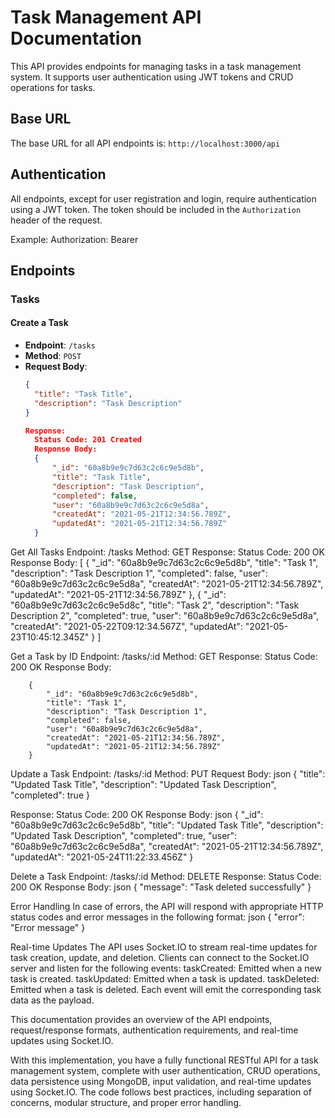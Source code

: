 # Task Management API Documentation

This API provides endpoints for managing tasks in a task management system. It supports user authentication using JWT tokens and CRUD operations for tasks.

## Base URL

The base URL for all API endpoints is: `http://localhost:3000/api`

## Authentication

All endpoints, except for user registration and login, require authentication using a JWT token. The token should be included in the `Authorization` header of the request.

Example:
Authorization: Bearer <token>

## Endpoints

### Tasks

#### Create a Task

- **Endpoint**: `/tasks`
- **Method**: `POST`
- **Request Body**:
  ```json
  {
    "title": "Task Title",
    "description": "Task Description"
  }

  Response:
    Status Code: 201 Created
    Response Body:
    {
        "_id": "60a8b9e9c7d63c2c6c9e5d8b",
        "title": "Task Title",
        "description": "Task Description",
        "completed": false,
        "user": "60a8b9e9c7d63c2c6c9e5d8a",
        "createdAt": "2021-05-21T12:34:56.789Z",
        "updatedAt": "2021-05-21T12:34:56.789Z"
    }

Get All Tasks
    Endpoint: /tasks
    Method: GET
    Response:
        Status Code: 200 OK
        Response Body:
            [
                {
                    "_id": "60a8b9e9c7d63c2c6c9e5d8b",
                    "title": "Task 1",
                    "description": "Task Description 1",
                    "completed": false,
                    "user": "60a8b9e9c7d63c2c6c9e5d8a",
                    "createdAt": "2021-05-21T12:34:56.789Z",
                    "updatedAt": "2021-05-21T12:34:56.789Z"
                },
                {
                    "_id": "60a8b9e9c7d63c2c6c9e5d8c",
                    "title": "Task 2",
                    "description": "Task Description 2",
                    "completed": true,
                    "user": "60a8b9e9c7d63c2c6c9e5d8a",
                    "createdAt": "2021-05-22T09:12:34.567Z",
                    "updatedAt": "2021-05-23T10:45:12.345Z"
                }
            ]

Get a Task by ID
    Endpoint: /tasks/:id
    Method: GET
    Response:
        Status Code: 200 OK
        Response Body:

        {
            "_id": "60a8b9e9c7d63c2c6c9e5d8b",
            "title": "Task 1",
            "description": "Task Description 1",
            "completed": false,
            "user": "60a8b9e9c7d63c2c6c9e5d8a",
            "createdAt": "2021-05-21T12:34:56.789Z",
            "updatedAt": "2021-05-21T12:34:56.789Z"
        }


Update a Task
Endpoint: /tasks/:id
Method: PUT
Request Body:
json
{
  "title": "Updated Task Title",
  "description": "Updated Task Description",
  "completed": true
}

Response:
Status Code: 200 OK
Response Body:
json
{
  "_id": "60a8b9e9c7d63c2c6c9e5d8b",
  "title": "Updated Task Title",
  "description": "Updated Task Description",
  "completed": true,
  "user": "60a8b9e9c7d63c2c6c9e5d8a",
  "createdAt": "2021-05-21T12:34:56.789Z",
  "updatedAt": "2021-05-24T11:22:33.456Z"
}

Delete a Task
Endpoint: /tasks/:id
Method: DELETE
Response:
Status Code: 200 OK
Response Body:
json
{
  "message": "Task deleted successfully"
}

Error Handling
In case of errors, the API will respond with appropriate HTTP status codes and error messages in the following format:
json
{
  "error": "Error message"
}

Real-time Updates
The API uses Socket.IO to stream real-time updates for task creation, update, and deletion. Clients can connect to the Socket.IO server and listen for the following events:
taskCreated: Emitted when a new task is created.
taskUpdated: Emitted when a task is updated.
taskDeleted: Emitted when a task is deleted.
Each event will emit the corresponding task data as the payload.

This documentation provides an overview of the API endpoints, request/response formats, authentication requirements, and real-time updates using Socket.IO.

With this implementation, you have a fully functional RESTful API for a task management system, complete with user authentication, CRUD operations, data persistence using MongoDB, input validation, and real-time updates using Socket.IO. The code follows best practices, including separation of concerns, modular structure, and proper error handling.

